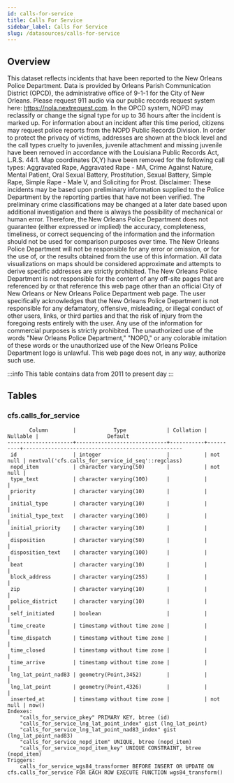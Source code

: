 ```yaml
---
id: calls-for-service
title: Calls For Service
sidebar_label: Calls For Service
slug: /datasources/calls-for-service
---
```


## Overview

This dataset reflects incidents that have been reported to the New Orleans Police Department. Data is provided by Orleans Parish Communication District (OPCD), the administrative office of 9-1-1 for the City of New Orleans. Please request 911 audio via our public records request system here: https://nola.nextrequest.com.
In the OPCD system, NOPD may reclassify or change the signal type for up to 36 hours after the incident is marked up. For information about an incident after this time period, citizens may request police reports from the NOPD Public Records Division. In order to protect the privacy of victims, addresses are shown at the block level and the call types cruelty to juveniles, juvenile attachment and missing juvenile have been removed in accordance with the Louisiana Public Records Act, L.R.S. 44:1. Map coordinates (X,Y) have been removed for the following call types: Aggravated Rape, Aggravated Rape - MA, Crime Against Nature, Mental Patient, Oral Sexual Battery, Prostitution, Sexual Battery, Simple Rape, Simple Rape - Male V, and Soliciting for Prost.
Disclaimer: These incidents may be based upon preliminary information supplied to the Police Department by the reporting parties that have not been verified. The preliminary crime classifications may be changed at a later date based upon additional investigation and there is always the possibility of mechanical or human error. Therefore, the New Orleans Police Department does not guarantee (either expressed or implied) the accuracy, completeness, timeliness, or correct sequencing of the information and the information should not be used for comparison purposes over time. The New Orleans Police Department will not be responsible for any error or omission, or for the use of, or the results obtained from the use of this information. All data visualizations on maps should be considered approximate and attempts to derive specific addresses are strictly prohibited. The New Orleans Police Department is not responsible for the content of any off-site pages that are referenced by or that reference this web page other than an official City of New Orleans or New Orleans Police Department web page. The user specifically acknowledges that the New Orleans Police Department is not responsible for any defamatory, offensive, misleading, or illegal conduct of other users, links, or third parties and that the risk of injury from the foregoing rests entirely with the user. Any use of the information for commercial purposes is strictly prohibited. The unauthorized use of the words "New Orleans Police Department," "NOPD," or any colorable imitation of these words or the unauthorized use of the New Orleans Police Department logo is unlawful. This web page does not, in any way, authorize such use.

:::info
This table contains data from 2011 to present day
:::

## Tables

### cfs.calls_for_service

```
       Column        |            Type             | Collation | Nullable |                      Default
---------------------+-----------------------------+-----------+----------+---------------------------------------------------
 id                  | integer                     |           | not null | nextval('cfs.calls_for_service_id_seq'::regclass)
 nopd_item           | character varying(50)       |           | not null |
 type_text           | character varying(100)      |           |          |
 priority            | character varying(10)       |           |          |
 initial_type        | character varying(10)       |           |          |
 initial_type_text   | character varying(100)      |           |          |
 initial_priority    | character varying(10)       |           |          |
 disposition         | character varying(50)       |           |          |
 disposition_text    | character varying(100)      |           |          |
 beat                | character varying(10)       |           |          |
 block_address       | character varying(255)      |           |          |
 zip                 | character varying(10)       |           |          |
 police_district     | character varying(10)       |           |          |
 self_initiated      | boolean                     |           |          |
 time_create         | timestamp without time zone |           |          |
 time_dispatch       | timestamp without time zone |           |          |
 time_closed         | timestamp without time zone |           |          |
 time_arrive         | timestamp without time zone |           |          |
 lng_lat_point_nad83 | geometry(Point,3452)        |           |          |
 lng_lat_point       | geometry(Point,4326)        |           |          |
 inserted_at         | timestamp without time zone |           | not null | now()
Indexes:
    "calls_for_service_pkey" PRIMARY KEY, btree (id)
    "calls_for_service_lng_lat_point_index" gist (lng_lat_point)
    "calls_for_service_lng_lat_point_nad83_index" gist (lng_lat_point_nad83)
    "calls_for_service_nopd_item" UNIQUE, btree (nopd_item)
    "calls_for_service_nopd_item_key" UNIQUE CONSTRAINT, btree (nopd_item)
Triggers:
    calls_for_service_wgs84_transformer BEFORE INSERT OR UPDATE ON cfs.calls_for_service FOR EACH ROW EXECUTE FUNCTION wgs84_transform()
```

